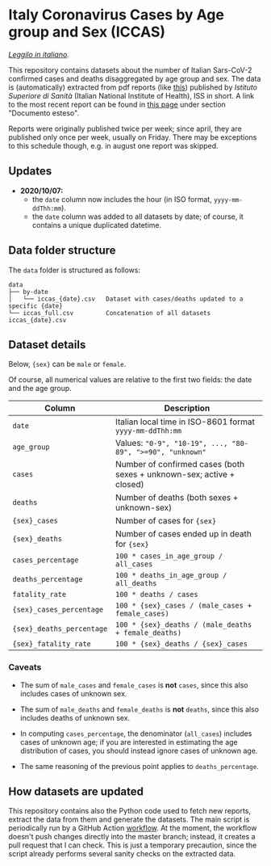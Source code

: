 # Italy Coronavirus Cases by Age group and Sex (ICCAS)

_[Leggilo in italiano](README.it.md)._

This repository contains datasets about the number of Italian Sars-CoV-2 
confirmed cases and deaths disaggregated by age group and sex. 
The data is (automatically) extracted from pdf reports 
(like [this](https://www.epicentro.iss.it/coronavirus/bollettino/Bollettino-sorveglianza-integrata-COVID-19_30-marzo-2020.pdf)) 
published by _Istituto Superiore di Sanità_ (Italian National Institute of Health), 
ISS in short. A link to the most recent report can be found in
[this page](https://www.epicentro.iss.it/coronavirus/sars-cov-2-sorveglianza-dati)
under section "Documento esteso".

Reports were originally published twice per week; since april, they are 
published only once per week, usually on Friday. There may be exceptions to this
schedule though, e.g. in august one report was skipped.

## Updates

- **2020/10/07:** 
    - the `date` column now includes the hour (in ISO format, `yyyy-mm-ddThh:mm`).
    - the `date` column was added to all datasets by date; of course, it contains
      a unique duplicated datetime.


## Data folder structure
The `data` folder is structured as follows:
```
data
├── by-date                    
│   └── iccas_{date}.csv   Dataset with cases/deaths updated to a specific {date}
└── iccas_full.csv         Concatenation of all datasets iccas_{date}.csv
```


## Dataset details

Below, `{sex}` can be `male` or `female`.

Of course, all numerical values are relative to the first two fields: the date
and the age group.

| Column                    | Description                                                                                  |
|---------------------------|----------------------------------------------------------------------------------------------|
| `date`                    | Italian local time in ISO-8601 format `yyyy-mm-ddThh:mm`                                     |
| `age_group`               | Values: `"0-9", "10-19", ..., "80-89", ">=90", "unknown"`                                    |
| `cases`                   | Number of confirmed cases (both sexes + unknown-sex; active + closed)                        |
| `deaths`                  | Number of deaths (both sexes + unknown-sex)                                                  |
| `{sex}_cases`             | Number of cases for `{sex}`                                                                  |
| `{sex}_deaths`            | Number of cases ended up in death for `{sex}`                                                |
| `cases_percentage`        | `100 * cases_in_age_group / all_cases`                                                       |
| `deaths_percentage`       | `100 * deaths_in_age_group / all_deaths`                                                     |
| `fatality_rate`           | `100 * deaths / cases`                                                                       |
| `{sex}_cases_percentage`  | `100 * {sex}_cases / (male_cases + female_cases)`                                            |
| `{sex}_deaths_percentage` | `100 * {sex}_deaths / (male_deaths + female_deaths)`                                         | 
| `{sex}_fatality_rate`     | `100 * {sex}_deaths / {sex}_cases`                                                           |

### Caveats

- The sum of `male_cases` and `female_cases` is **not** `cases`, since this also
  includes cases of unknown sex.
   
- The sum of `male_deaths` and `female_deaths` is **not** `deaths`, since this 
  also includes deaths of unknown sex.

- In computing `cases_percentage`, the denominator (`all_cases`) includes
  cases of unknown age; if you are interested in estimating the age distribution
  of cases, you should instead ignore cases of unknown age.
  
- The same reasoning of the previous point applies to `deaths_percentage`.


## How datasets are updated 

This repository contains also the Python code used to fetch new reports, extract
the data from them and generate the datasets. The main script is periodically 
run by a GitHub Action [workflow](.github/workflows/update-data.yaml).
At the moment, the workflow doesn't push changes directly into the master branch;
instead, it creates a pull request that I can check. This is just a temporary 
precaution, since the script already performs several sanity checks on the 
extracted data.
